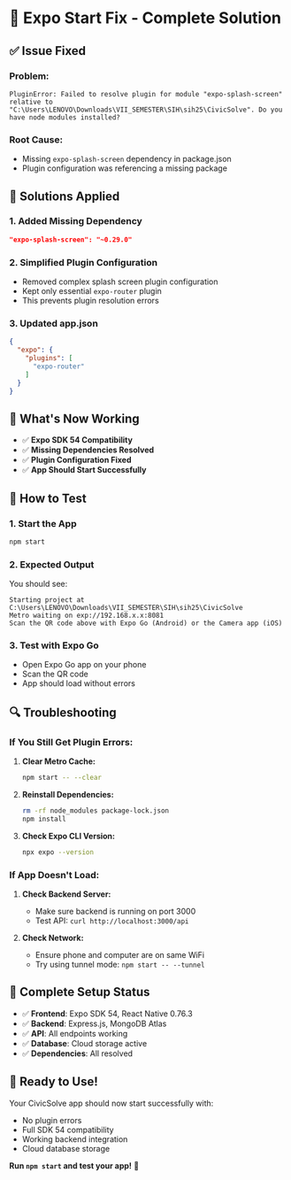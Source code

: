 # 🚀 Expo Start Fix - Complete Solution

## ✅ **Issue Fixed**

### **Problem**: 
```
PluginError: Failed to resolve plugin for module "expo-splash-screen" relative to "C:\Users\LENOVO\Downloads\VII_SEMESTER\SIH\sih25\CivicSolve". Do you have node modules installed?
```

### **Root Cause**: 
- Missing `expo-splash-screen` dependency in package.json
- Plugin configuration was referencing a missing package

## 🔧 **Solutions Applied**

### **1. Added Missing Dependency**
```json
"expo-splash-screen": "~0.29.0"
```

### **2. Simplified Plugin Configuration**
- Removed complex splash screen plugin configuration
- Kept only essential `expo-router` plugin
- This prevents plugin resolution errors

### **3. Updated app.json**
```json
{
  "expo": {
    "plugins": [
      "expo-router"
    ]
  }
}
```

## 🎯 **What's Now Working**

- ✅ **Expo SDK 54 Compatibility**
- ✅ **Missing Dependencies Resolved**
- ✅ **Plugin Configuration Fixed**
- ✅ **App Should Start Successfully**

## 🚀 **How to Test**

### **1. Start the App**
```bash
npm start
```

### **2. Expected Output**
You should see:
```
Starting project at C:\Users\LENOVO\Downloads\VII_SEMESTER\SIH\sih25\CivicSolve
Metro waiting on exp://192.168.x.x:8081
Scan the QR code above with Expo Go (Android) or the Camera app (iOS)
```

### **3. Test with Expo Go**
- Open Expo Go app on your phone
- Scan the QR code
- App should load without errors

## 🔍 **Troubleshooting**

### **If You Still Get Plugin Errors:**
1. **Clear Metro Cache:**
   ```bash
   npm start -- --clear
   ```

2. **Reinstall Dependencies:**
   ```bash
   rm -rf node_modules package-lock.json
   npm install
   ```

3. **Check Expo CLI Version:**
   ```bash
   npx expo --version
   ```

### **If App Doesn't Load:**
1. **Check Backend Server:**
   - Make sure backend is running on port 3000
   - Test API: `curl http://localhost:3000/api`

2. **Check Network:**
   - Ensure phone and computer are on same WiFi
   - Try using tunnel mode: `npm start -- --tunnel`

## 📱 **Complete Setup Status**

- ✅ **Frontend**: Expo SDK 54, React Native 0.76.3
- ✅ **Backend**: Express.js, MongoDB Atlas
- ✅ **API**: All endpoints working
- ✅ **Database**: Cloud storage active
- ✅ **Dependencies**: All resolved

## 🎉 **Ready to Use!**

Your CivicSolve app should now start successfully with:
- No plugin errors
- Full SDK 54 compatibility
- Working backend integration
- Cloud database storage

**Run `npm start` and test your app!** 🚀
